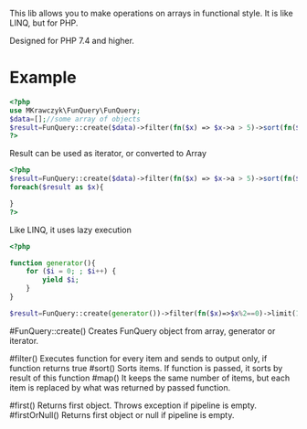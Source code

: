 This lib allows you to make operations on arrays in functional style. It is like LINQ, but for PHP.

Designed for PHP 7.4 and higher.
# Example
````php
<?php
use MKrawczyk\FunQuery\FunQuery;
$data=[];//some array of objects
$result=FunQuery::create($data)->filter(fn($x) => $x->a > 5)->sort(fn($x) => $x->b)->map(fn($x) => $x->c)->slice(2,5)->toArray();
?>
````

Result can be used as iterator, or converted to Array
````php
<?php
$result=FunQuery::create($data)->filter(fn($x) => $x->a > 5)->sort(fn($x) => $x->b)->map(fn($x) => $x->c)->slice(2,5);
foreach($result as $x){

}
?>
````

Like LINQ, it uses lazy execution
````php
<?php

function generator(){
    for ($i = 0; ; $i++) {
        yield $i;
    }
}

$result=FunQuery::create(generator())->filter(fn($x)=>$x%2==0)->limit(10)->toArray();//it will 
````

#FunQuery::create()
Creates FunQuery object from array, generator or iterator.

#filter()
Executes function for every item and sends to output only, if function returns true
#sort()
Sorts items. If function is passed, it sorts by result of this function
#map()
It keeps the same number of items, but each item is replaced by what was returned by passed function.

#first()
Returns first object. Throws exception if pipeline is empty.
#firstOrNull()
Returns first object or null if pipeline is empty.